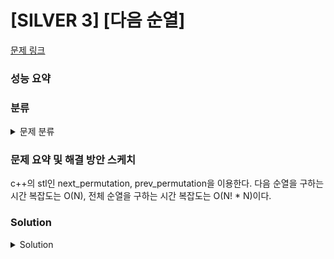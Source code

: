 # [SILVER 3] [다음 순열]

[문제 링크](https://www.acmicpc.net/problem/10972) 

### 성능 요약

### 분류

<details><summary>문제 분류</summary> 

[브루트포스]

</details>

### 문제 요약 및 해결 방안 스케치

c++의 stl인 next_permutation, prev_permutation을 이용한다. 다음 순열을 구하는 시간 복잡도는 O(N), 전체 순열을 구하는 시간 복잡도는 O(N! * N)이다. 

### Solution

<details><summary>Solution</summary> 

[Source Code]

</details>
